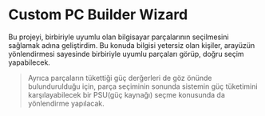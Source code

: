 # Custom PC Builder Wizard

Bu projeyi, birbiriyle uyumlu olan bilgisayar parçalarının seçilmesini sağlamak adına geliştirdim. Bu konuda bilgisi yetersiz olan kişiler, arayüzün yönlendirmesi sayesinde birbiriyle uyumlu parçaları görüp, doğru seçim yapabilecek.

> Ayrıca parçaların tükettiği güç derğerleri de göz önünde bulundurulduğu için, parça seçiminin sonunda sistemin güç tüketimini karşılayabilecek bir PSU(güç kaynağı) seçme konusunda da yönlendirme yapılacak.